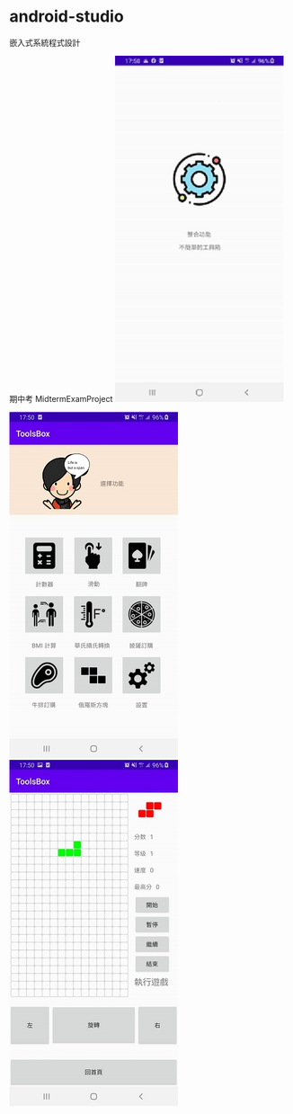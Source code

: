 # android-studio
嵌入式系統程式設計

期中考 MidtermExamProject
<img src="https://github.com/xiaoClassmate/android-studio/blob/master/welcome.jpg" width="300" length="600">

![image](https://github.com/xiaoClassmate/android-studio/blob/master/main.jpg)  
![image](https://github.com/xiaoClassmate/android-studio/blob/master/tetris.jpg)  
